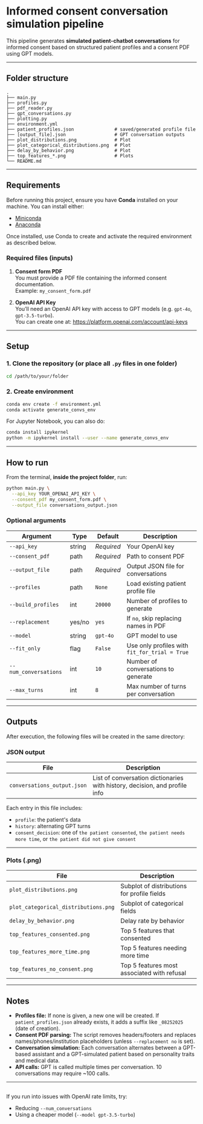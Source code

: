 # Informed consent conversation simulation pipeline

This pipeline generates **simulated patient-chatbot conversations** for informed consent based on structured patient profiles and a consent PDF using GPT models.  

---

## Folder structure

```
.
├── main.py
├── profiles.py
├── pdf_reader.py
├── gpt_conversations.py
├── plotting.py
├── environment.yml
├── patient_profiles.json               # saved/generated profile file
├── [output_file].json                  # GPT conversation outputs
├── plot_distributions.png              # Plot 
├── plot_categorical_distributions.png  # Plot
├── delay_by_behavior.png               # Plot
├── top_features_*.png                  # Plots
└── README.md
```

---

## Requirements

Before running this project, ensure you have **Conda** installed on your machine. You can install either:

- [Miniconda](https://docs.conda.io/en/latest/miniconda.html) 
- [Anaconda](https://www.anaconda.com/)

Once installed, use Conda to create and activate the required environment as described below.

### Required files (inputs)
1. **Consent form PDF**  
   You must provide a PDF file containing the informed consent documentation.  
   Example: `my_consent_form.pdf`

2. **OpenAI API Key**  
   You’ll need an OpenAI API key with access to GPT models (e.g. `gpt-4o`, `gpt-3.5-turbo`).  
   You can create one at: https://platform.openai.com/account/api-keys

---

## Setup

### 1. Clone the repository (or place all `.py` files in one folder)

```bash
cd /path/to/your/folder
```

### 2. Create environment

```bash
conda env create -f environment.yml
conda activate generate_convs_env
```

For Jupyter Notebook, you can also do:

```bash
conda install ipykernel
python -m ipykernel install --user --name generate_convs_env
```

---

## How to run

From the terminal, **inside the project folder**, run:

```bash
python main.py \
  --api_key YOUR_OPENAI_API_KEY \
  --consent_pdf my_consent_form.pdf \
  --output_file conversations_output.json
```

### Optional arguments

| Argument                  | Type     | Default        | Description |
|--------------------------|----------|----------------|-------------|
| `--api_key`              | string   | _Required_     | Your OpenAI key |
| `--consent_pdf`          | path     | _Required_     | Path to consent PDF |
| `--output_file`          | path     | _Required_     | Output JSON file for conversations |
| `--profiles`             | path     | `None`         | Load existing patient profile file |
| `--build_profiles`       | int      | `20000`         | Number of profiles to generate |
| `--replacement`          | yes/no   | `yes`          | If `no`, skip replacing names in PDF |
| `--model`                | string   | `gpt-4o`       | GPT model to use |
| `--fit_only`             | flag     | `False`        | Use only profiles with `fit_for_trial = True` |
| `--num_conversations`    | int      | `10`           | Number of conversations to generate |
| `--max_turns`            | int      | `8`            | Max number of turns per conversation |

---

## Outputs

After execution, the following files will be created in the same directory:

### JSON output

| File                        | Description |
|----------------------------|-------------|
| `conversations_output.json`| List of conversation dictionaries with history, decision, and profile info |

Each entry in this file includes:
- `profile`: the patient's data
- `history`: alternating GPT turns
- `consent_decision`: one of `the patient consented`, `the patient needs more time`, or `the patient did not give consent`

---

### Plots (.png)

| File                          | Description |
|------------------------------|-------------|
| `plot_distributions.png`     | Subplot of distributions for profile fields |
| `plot_categorical_distributions.png` | Subplot of categorical fields |
| `delay_by_behavior.png`      | Delay rate by behavior |
| `top_features_consented.png` | Top 5 features that consented |
| `top_features_more_time.png` | Top 5 features needing more time |
| `top_features_no_consent.png`| Top 5 features most associated with refusal |

---

## Notes

- **Profiles file:** If none is given, a new one will be created. If `patient_profiles.json` already exists, it adds a suffix like `_08252025` (date of creation).
- **Consent PDF parsing:** The script removes headers/footers and replaces names/phones/institution placeholders (unless `--replacement no` is set).
- **Conversation simulation:** Each conversation alternates between a GPT-based assistant and a GPT-simulated patient based on personality traits and medical data.
- **API calls:** GPT is called multiple times per conversation. 10 conversations may require ~100 calls.

---

## 

If you run into issues with OpenAI rate limits, try:
- Reducing `--num_conversations`
- Using a cheaper model (`--model gpt-3.5-turbo`)
